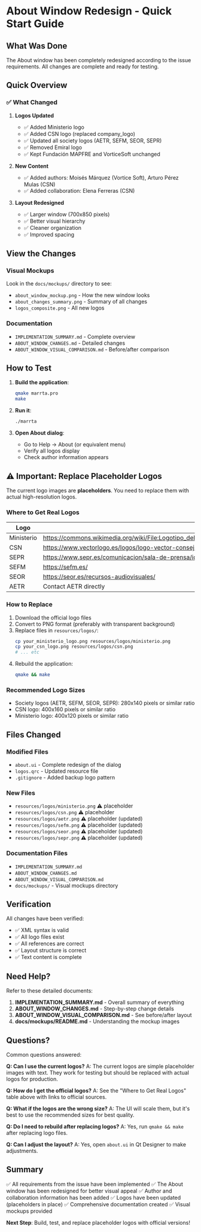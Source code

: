 # About Window Redesign - Quick Start Guide

## What Was Done

The About window has been completely redesigned according to the issue requirements. All changes are complete and ready for testing.

## Quick Overview

### ✅ What Changed

1. **Logos Updated**
   - ✅ Added Ministerio logo
   - ✅ Added CSN logo (replaced company_logo)
   - ✅ Updated all society logos (AETR, SEFM, SEOR, SEPR)
   - ✅ Removed Emiral logo
   - ✅ Kept Fundación MAPFRE and VorticeSoft unchanged

2. **New Content**
   - ✅ Added authors: Moisés Márquez (Vortice Soft), Arturo Pérez Mulas (CSN)
   - ✅ Added collaboration: Elena Ferreras (CSN)

3. **Layout Redesigned**
   - ✅ Larger window (700x850 pixels)
   - ✅ Better visual hierarchy
   - ✅ Cleaner organization
   - ✅ Improved spacing

## View the Changes

### Visual Mockups
Look in the `docs/mockups/` directory to see:
- `about_window_mockup.png` - How the new window looks
- `about_changes_summary.png` - Summary of all changes
- `logos_composite.png` - All new logos

### Documentation
- `IMPLEMENTATION_SUMMARY.md` - Complete overview
- `ABOUT_WINDOW_CHANGES.md` - Detailed changes
- `ABOUT_WINDOW_VISUAL_COMPARISON.md` - Before/after comparison

## How to Test

1. **Build the application**:
   ```bash
   qmake marrta.pro
   make
   ```

2. **Run it**:
   ```bash
   ./marrta
   ```

3. **Open About dialog**:
   - Go to Help → About (or equivalent menu)
   - Verify all logos display
   - Check author information appears

## ⚠️ Important: Replace Placeholder Logos

The current logo images are **placeholders**. You need to replace them with actual high-resolution logos.

### Where to Get Real Logos

| Logo | Source |
|------|--------|
| Ministerio | https://commons.wikimedia.org/wiki/File:Logotipo_del_Ministerio_para_la_Transici%C3%B3n_Ecol%C3%B3gica_y_el_Reto_Demogr%C3%A1fico.svg |
| CSN | https://www.vectorlogo.es/logos/logo-vector-consejo-de-seguridad-nuclear/ |
| SEPR | https://www.sepr.es/comunicacion/sala-de-prensa/identidad-corporativa |
| SEFM | https://sefm.es/ |
| SEOR | https://seor.es/recursos-audiovisuales/ |
| AETR | Contact AETR directly |

### How to Replace

1. Download the official logo files
2. Convert to PNG format (preferably with transparent background)
3. Replace files in `resources/logos/`:
   ```bash
   cp your_ministerio_logo.png resources/logos/ministerio.png
   cp your_csn_logo.png resources/logos/csn.png
   # ... etc
   ```
4. Rebuild the application:
   ```bash
   qmake && make
   ```

### Recommended Logo Sizes

- Society logos (AETR, SEFM, SEOR, SEPR): 280x140 pixels or similar ratio
- CSN logo: 400x160 pixels or similar ratio
- Ministerio logo: 400x120 pixels or similar ratio

## Files Changed

### Modified Files
- `about.ui` - Complete redesign of the dialog
- `logos.qrc` - Updated resource file
- `.gitignore` - Added backup logo pattern

### New Files
- `resources/logos/ministerio.png` ⚠️ placeholder
- `resources/logos/csn.png` ⚠️ placeholder
- `resources/logos/aetr.png` ⚠️ placeholder (updated)
- `resources/logos/sefm.png` ⚠️ placeholder (updated)
- `resources/logos/seor.png` ⚠️ placeholder (updated)
- `resources/logos/sepr.png` ⚠️ placeholder (updated)

### Documentation Files
- `IMPLEMENTATION_SUMMARY.md`
- `ABOUT_WINDOW_CHANGES.md`
- `ABOUT_WINDOW_VISUAL_COMPARISON.md`
- `docs/mockups/` - Visual mockups directory

## Verification

All changes have been verified:
- ✅ XML syntax is valid
- ✅ All logo files exist
- ✅ All references are correct
- ✅ Layout structure is correct
- ✅ Text content is complete

## Need Help?

Refer to these detailed documents:

1. **IMPLEMENTATION_SUMMARY.md** - Overall summary of everything
2. **ABOUT_WINDOW_CHANGES.md** - Step-by-step change details
3. **ABOUT_WINDOW_VISUAL_COMPARISON.md** - See before/after layout
4. **docs/mockups/README.md** - Understanding the mockup images

## Questions?

Common questions answered:

**Q: Can I use the current logos?**
A: The current logos are simple placeholder images with text. They work for testing but should be replaced with actual logos for production.

**Q: How do I get the official logos?**
A: See the "Where to Get Real Logos" table above with links to official sources.

**Q: What if the logos are the wrong size?**
A: The UI will scale them, but it's best to use the recommended sizes for best quality.

**Q: Do I need to rebuild after replacing logos?**
A: Yes, run `qmake && make` after replacing logo files.

**Q: Can I adjust the layout?**
A: Yes, open `about.ui` in Qt Designer to make adjustments.

## Summary

✅ All requirements from the issue have been implemented
✅ The About window has been redesigned for better visual appeal
✅ Author and collaboration information has been added
✅ Logos have been updated (placeholders in place)
✅ Comprehensive documentation created
✅ Visual mockups provided

**Next Step**: Build, test, and replace placeholder logos with official versions!
